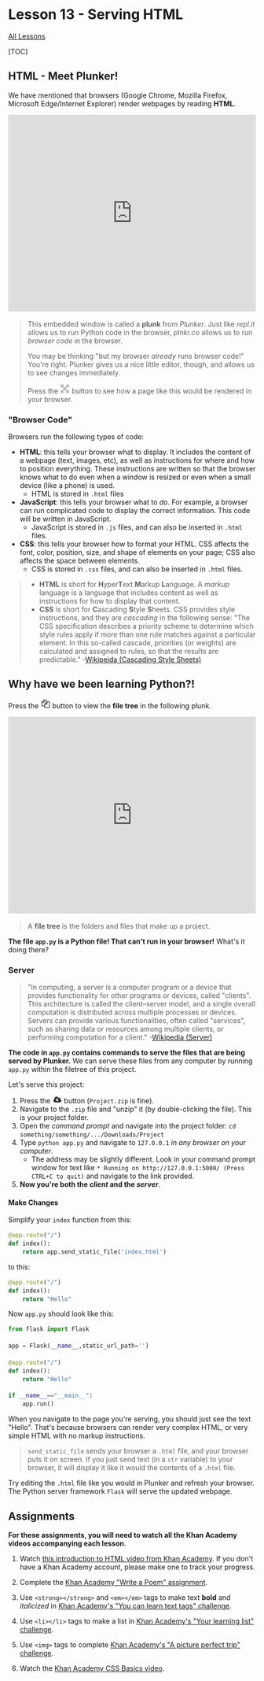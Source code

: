 # Lesson 13 - Serving HTML

[All Lessons](https://zsiegel92.github.io/Eitan_S/)

[TOC]

## HTML - Meet Plunker!

We have mentioned that browsers (Google Chrome, Mozilla Firefox, Microsoft Edge/Internet Explorer) render webpages by reading **HTML**.

<iframe height="400px" width="100%" src="https://embed.plnkr.co/YJENImxWcIprhYBn6Ax0/" scrolling="no" frameborder="no" allowtransparency="true" allowfullscreen="true" sandbox="allow-forms allow-pointer-lock allow-popups allow-same-origin allow-scripts allow-modals"></iframe>

>This embedded window is called a **plunk** from *Plunker*. Just like *repl.it* allows us to run Python code in the browser, *plnkr.co* allows us to run *browser code* in the browser.
>
>You may be thinking "but my browser *already* runs browser code!" You're right. Plunker gives us a nice little editor, though, and allows us to see changes immediately.
>
>Press the <img src="fullscreen.png" width="20" alt="fullscreen"/> button to see how a page like this would be rendered in your browser.


### "Browser Code"

Browsers run the following types of code:

* **HTML**: this tells your browser what to display. It includes the content of a webpage (text, images, etc), as well as instructions for where and how to position everything. These instructions are written so that the browser knows what to do even when a window is resized or even when a small device (like a phone) is used.
	* HTML is stored in `.html` files
* **JavaScript**: this tells your browser what to *do*. For example, a browser can run complicated code to display the correct information. This code will be written in JavaScript.
	* JavaScript is stored in `.js` files, and can also be inserted in `.html` files.
* **CSS**: this tells your browser how to format your HTML. CSS affects the font, color, position, size, and shape of elements on your page; CSS also affects the space between elements.
	* CSS is stored in `.css` files, and can also be inserted in `.html` files.

>	* **HTML** is short for **H**yper**T**ext **M**arkup **L**anguage. A *markup* language is a language that includes content as well as instructions for how to display that content.
> * **CSS** is short for **C**ascading **S**tyle **S**heets. CSS provides style instructions, and they are *cascading* in the following sense:
>		"The CSS specification describes a priority scheme to determine which style rules apply if more than one rule matches against a particular element. In this so-called cascade, priorities (or weights) are calculated and assigned to rules, so that the results are predictable." -[Wikipeida (Cascading Style Sheets)](https://en.wikipedia.org/wiki/Cascading_Style_Sheets)

## Why have we been learning Python?!

Press the <img src="filetree.png" width="20" alt="file_tree"/> button to view the **file tree** in the following plunk.


<iframe height="400px" width="100%" src="https://embed.plnkr.co/T3ehZ37qrg5ErRVIuz60/" scrolling="no" frameborder="no" allowtransparency="true" allowfullscreen="true" sandbox="allow-forms allow-pointer-lock allow-popups allow-same-origin allow-scripts allow-modals"></iframe>

>A **file tree** is the folders and files that make up a project.

**The file `app.py` is a Python file! That can't run in your browser!** What's it doing there?

### Server

>"In computing, a server is a computer program or a device that provides functionality for other programs or devices, called "clients". This architecture is called the client–server model, and a single overall computation is distributed across multiple processes or devices. Servers can provide various functionalities, often called "services", such as sharing data or resources among multiple clients, or performing computation for a client." -[Wikipedia (Server)](https://en.wikipedia.org/wiki/Server_(computing))

**The code in `app.py` contains commands to **serve** the files that are being served by Plunker.** We can serve these files from any computer by running `app.py` within the filetree of this project.

Let's serve this project:

1. Press the <img src="download.png" width="20" alt="download"/> button (`Project.zip` is fine).
2. Navigate to the `.zip` file and "unzip" it (by double-clicking the file). This is your project folder.
3. Open the *command prompt* and navigate into the project folder: `cd something/something/.../Downloads/Project`
4. Type `python app.py` and navigate to `127.0.0.1` *in any browser on your computer*.
	* The address may be slightly different. Look in your command prompt window for text like `* Running on http://127.0.0.1:5000/ (Press CTRL+C to quit)` and navigate to the link provided.
5. **Now you're both the *client* and the *server***.

#### Make Changes

Simplify your `index` function from this:

```python
@app.route("/")
def index():
    return app.send_static_file('index.html')
```

to this:

```python
@app.route("/")
def index():
    return "Hello"
```

Now `app.py` should look like this:

```python
from flask import Flask

app = Flask(__name__,static_url_path='')

@app.route("/")
def index():
    return "Hello"

if __name__=="__main__":
    app.run()
```

When you navigate to the page you're serving, you should just see the text "Hello". That's because browsers can render very complex HTML, or very simple HTML with no markup instructions.

>`send_static_file` sends your browser a `.html` file, and your browser puts it on screen. If you just send text (in a `str` variable) to your browser, it will display it like it would the contents of a `.html` file.

Try editing the `.html` file like you would in Plunker and refresh your browser. The Python server framework `Flask` will serve the updated webpage.


## Assignments

**For these assignments, you will need to watch all the Khan Academy videos accompanying each lesson**.

1. Watch [this introduction to HTML video from Khan Academy](https://www.khanacademy.org/computing/computer-programming/html-css/intro-to-html/p/html-basics). If you don't have a Khan Academy account, please make one to track your progress.

2. Complete the [Khan Academy "Write a Poem" assignment](https://www.khanacademy.org/computing/computer-programming/html-css/intro-to-html/p/challenge-write-a-poem).

3. Use `<strong></strong>` and `<em></em>` tags to make text **bold** and *italicized* in [Khan Academy's "You can learn text tags" challenge](https://www.khanacademy.org/computing/computer-programming/html-css/intro-to-html/p/challenge-you-can-learn-text-tags).

4. Use `<li></li>` tags to make a list in [Khan Academy's "Your learning list" challenge](https://www.khanacademy.org/computing/computer-programming/html-css/intro-to-html/p/challenge-your-learning-list).

5. Use `<img>` tags to complete [Khan Academy's "A picture perfect trip" challenge](https://www.khanacademy.org/computing/computer-programming/html-css/intro-to-html/p/challenge-a-picture-perfect-trip).

6. Watch the [Khan Academy CSS Basics video](https://www.khanacademy.org/computing/computer-programming/html-css/intro-to-css/p/css-basics).









